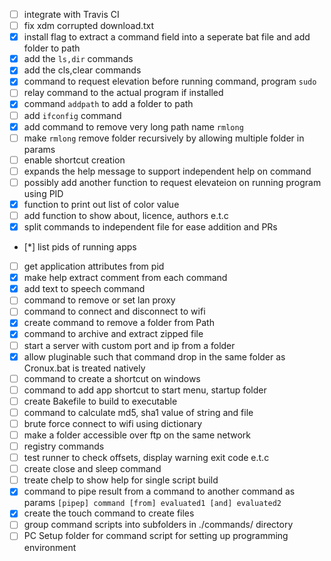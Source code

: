 
 - [ ] integrate with Travis CI
 - [ ] fix xdm corrupted download.txt 
 - [x] install flag to extract a command field into a seperate bat file and add folder to path
 - [x] add the `ls,dir` commands
 - [x] add the cls,clear commands
 - [x] command to request elevation before running command, program <requestelevation> `sudo`
 - [ ] relay command to the actual program if installed
 - [x] command `addpath` to add a folder to path
 - [ ] add `ifconfig` command
 - [x] add command to remove very long path name `rmlong`
 - [ ] make `rmlong` remove folder recursively by allowing multiple folder in params
 - [ ] enable shortcut creation 
 - [ ] expands the help message to support independent help on command
 - [ ] possibly add another function to request elevateion on running program using PID
 - [x] function to print out list of color value
 - [ ] add function to show about, licence, authors e.t.c
 - [x] split commands to independent file for ease addition and PRs
 - [*] list pids of running apps
 - [ ] get application attributes from pid
 - [x] make help extract comment from each command
 - [x] add text to speech command
 - [ ] command to remove or set lan proxy
 - [ ] command to connect and disconnect to wifi 
 - [x] create command to remove a folder from Path
 - [x] command to archive and extract zipped file
 - [ ] start a server with custom port and ip from a folder
 - [x] allow pluginable such that command drop in the same folder as Cronux.bat is treated natively
 - [ ] command to create a shortcut on windows
 - [ ] command to add app shortcut to start menu, startup folder
 - [ ] create Bakefile to build to executable
 - [ ] command to calculate md5, sha1 value of string and file
 - [ ] brute force connect to wifi using dictionary
 - [ ] make a folder accessible over ftp on the same network
 - [ ] registry commands
 - [ ] test runner to check offsets, display warning exit code e.t.c
 - [ ] create close and sleep command
 - [ ] treate chelp to show help for single script build
 - [x] command to pipe result from a command to another command as params `[pipep] command [from] evaluated1 [and] evaluated2`
 - [x] create the touch command to create files
 - [ ] group command scripts into subfolders in ./commands/ directory 
 - [ ] PC Setup folder for command script for setting up programming environment